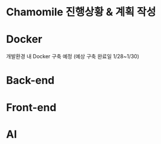 # Chamomile 진행상황 & 계획 작성 

# Docker 

개발환경 내 Docker 구축 예정 (예상 구축 완료일 1/28~1/30) 

# Back-end 

# Front-end 

# AI 
